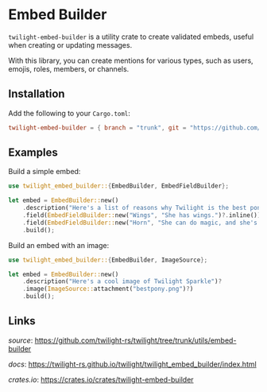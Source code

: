 # Embed Builder

`twilight-embed-builder` is a utility crate to create validated embeds, useful
when creating or updating messages.

With this library, you can create mentions for various types, such as users,
emojis, roles, members, or channels.

## Installation

Add the following to your `Cargo.toml`:

```toml
twilight-embed-builder = { branch = "trunk", git = "https://github.com/twilight-rs/twilight" }
```

## Examples

Build a simple embed:

```rust
use twilight_embed_builder::{EmbedBuilder, EmbedFieldBuilder};

let embed = EmbedBuilder::new()
    .description("Here's a list of reasons why Twilight is the best pony:")?
    .field(EmbedFieldBuilder::new("Wings", "She has wings.")?.inline())
    .field(EmbedFieldBuilder::new("Horn", "She can do magic, and she's really good at it.")?.inline())
    .build();
```

Build an embed with an image:

```rust
use twilight_embed_builder::{EmbedBuilder, ImageSource};

let embed = EmbedBuilder::new()
    .description("Here's a cool image of Twilight Sparkle")?
    .image(ImageSource::attachment("bestpony.png")?)
    .build();
```

## Links

*source*: <https://github.com/twilight-rs/twilight/tree/trunk/utils/embed-builder>

*docs*: <https://twilight-rs.github.io/twilight/twilight_embed_builder/index.html>

*crates.io*: <https://crates.io/crates/twilight-embed-builder>
